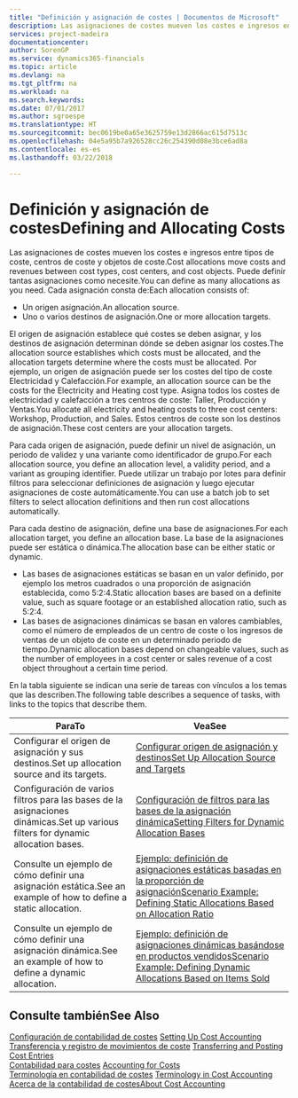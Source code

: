 ```yaml
---
title: "Definición y asignación de costes | Documentos de Microsoft"
description: Las asignaciones de costes mueven los costes e ingresos entre tipos de coste, centros de coste y objetos de coste. Puede definir tantas asignaciones como necesite.
services: project-madeira
documentationcenter: 
author: SorenGP
ms.service: dynamics365-financials
ms.topic: article
ms.devlang: na
ms.tgt_pltfrm: na
ms.workload: na
ms.search.keywords: 
ms.date: 07/01/2017
ms.author: sgroespe
ms.translationtype: HT
ms.sourcegitcommit: bec0619be0a65e3625759e13d2866ac615d7513c
ms.openlocfilehash: 04e5a95b7a926528cc26c254390d08e3bce6ad8a
ms.contentlocale: es-es
ms.lasthandoff: 03/22/2018

---
```

# <a name="defining-and-allocating-costs"></a><span data-ttu-id="b8cff-104">Definición y asignación de costes</span><span class="sxs-lookup"><span data-stu-id="b8cff-104">Defining and Allocating Costs</span></span>
<span data-ttu-id="b8cff-105">Las asignaciones de costes mueven los costes e ingresos entre tipos de coste, centros de coste y objetos de coste.</span><span class="sxs-lookup"><span data-stu-id="b8cff-105">Cost allocations move costs and revenues between cost types, cost centers, and cost objects.</span></span> <span data-ttu-id="b8cff-106">Puede definir tantas asignaciones como necesite.</span><span class="sxs-lookup"><span data-stu-id="b8cff-106">You can define as many allocations as you need.</span></span> <span data-ttu-id="b8cff-107">Cada asignación consta de:</span><span class="sxs-lookup"><span data-stu-id="b8cff-107">Each allocation consists of:</span></span>  

-   <span data-ttu-id="b8cff-108">Un origen asignación.</span><span class="sxs-lookup"><span data-stu-id="b8cff-108">An allocation source.</span></span>  
-   <span data-ttu-id="b8cff-109">Uno o varios destinos de asignación.</span><span class="sxs-lookup"><span data-stu-id="b8cff-109">One or more allocation targets.</span></span>  

<span data-ttu-id="b8cff-110">El origen de asignación establece qué costes se deben asignar, y los destinos de asignación determinan dónde se deben asignar los costes.</span><span class="sxs-lookup"><span data-stu-id="b8cff-110">The allocation source establishes which costs must be allocated, and the allocation targets determine where the costs must be allocated.</span></span> <span data-ttu-id="b8cff-111">Por ejemplo, un origen de asignación puede ser los costes del tipo de coste Electricidad y Calefacción.</span><span class="sxs-lookup"><span data-stu-id="b8cff-111">For example, an allocation source can be the costs for the Electricity and Heating cost type.</span></span> <span data-ttu-id="b8cff-112">Asigna todos los costes de electricidad y calefacción a tres centros de coste: Taller, Producción y Ventas.</span><span class="sxs-lookup"><span data-stu-id="b8cff-112">You allocate all electricity and heating costs to three cost centers: Workshop, Production, and Sales.</span></span> <span data-ttu-id="b8cff-113">Estos centros de coste son los destinos de asignación.</span><span class="sxs-lookup"><span data-stu-id="b8cff-113">These cost centers are your allocation targets.</span></span>  

<span data-ttu-id="b8cff-114">Para cada origen de asignación, puede definir un nivel de asignación, un periodo de validez y una variante como identificador de grupo.</span><span class="sxs-lookup"><span data-stu-id="b8cff-114">For each allocation source, you define an allocation level, a validity period, and a variant as grouping identifier.</span></span> <span data-ttu-id="b8cff-115">Puede utilizar un trabajo por lotes para definir filtros para seleccionar definiciones de asignación y luego ejecutar asignaciones de coste automáticamente.</span><span class="sxs-lookup"><span data-stu-id="b8cff-115">You can use a batch job to set filters to select allocation definitions and then run cost allocations automatically.</span></span>  

<span data-ttu-id="b8cff-116">Para cada destino de asignación, define una base de asignaciones.</span><span class="sxs-lookup"><span data-stu-id="b8cff-116">For each allocation target, you define an allocation base.</span></span> <span data-ttu-id="b8cff-117">La base de la asignaciones puede ser estática o dinámica.</span><span class="sxs-lookup"><span data-stu-id="b8cff-117">The allocation base can be either static or dynamic.</span></span>  

-   <span data-ttu-id="b8cff-118">Las bases de asignaciones estáticas se basan en un valor definido, por ejemplo los metros cuadrados o una proporción de asignación establecida, como 5:2:4.</span><span class="sxs-lookup"><span data-stu-id="b8cff-118">Static allocation bases are based on a definite value, such as square footage or an established allocation ratio, such as 5:2:4.</span></span>  
-   <span data-ttu-id="b8cff-119">Las bases de asignaciones dinámicas se basan en valores cambiables, como el número de empleados de un centro de coste o los ingresos de ventas de un objeto de coste en un determinado periodo de tiempo.</span><span class="sxs-lookup"><span data-stu-id="b8cff-119">Dynamic allocation bases depend on changeable values, such as the number of employees in a cost center or sales revenue of a cost object throughout a certain time period.</span></span>  

<span data-ttu-id="b8cff-120">En la tabla siguiente se indican una serie de tareas con vínculos a los temas que las describen.</span><span class="sxs-lookup"><span data-stu-id="b8cff-120">The following table describes a sequence of tasks, with links to the topics that describe them.</span></span>

|<span data-ttu-id="b8cff-121">Para</span><span class="sxs-lookup"><span data-stu-id="b8cff-121">To</span></span>|<span data-ttu-id="b8cff-122">Vea</span><span class="sxs-lookup"><span data-stu-id="b8cff-122">See</span></span>|  
|--------|---------|  
|<span data-ttu-id="b8cff-123">Configurar el origen de asignación y sus destinos.</span><span class="sxs-lookup"><span data-stu-id="b8cff-123">Set up allocation source and its targets.</span></span>|[<span data-ttu-id="b8cff-124">Configurar origen de asignación y destinos</span><span class="sxs-lookup"><span data-stu-id="b8cff-124">Set Up Allocation Source and Targets</span></span>](finance-how-to-set-up-allocation-source-and-targets.md)|  
|<span data-ttu-id="b8cff-125">Configuración de varios filtros para las bases de la asignaciones dinámicas.</span><span class="sxs-lookup"><span data-stu-id="b8cff-125">Set up various filters for dynamic allocation bases.</span></span>|[<span data-ttu-id="b8cff-126">Configuración de filtros para las bases de la asignación dinámica</span><span class="sxs-lookup"><span data-stu-id="b8cff-126">Setting Filters for Dynamic Allocation Bases</span></span>](finance-setting-filters-for-dynamic-allocation-bases.md)|  
|<span data-ttu-id="b8cff-127">Consulte un ejemplo de cómo definir una asignación estática.</span><span class="sxs-lookup"><span data-stu-id="b8cff-127">See an example of how to define a static allocation.</span></span>|[<span data-ttu-id="b8cff-128">Ejemplo: definición de asignaciones estáticas basadas en la proporción de asignación</span><span class="sxs-lookup"><span data-stu-id="b8cff-128">Scenario Example: Defining Static Allocations Based on Allocation Ratio</span></span>](finance-scenario-example-defining-static-allocations-based-on-allocation-ratio.md)|  
|<span data-ttu-id="b8cff-129">Consulte un ejemplo de cómo definir una asignación dinámica.</span><span class="sxs-lookup"><span data-stu-id="b8cff-129">See an example of how to define a dynamic allocation.</span></span>|[<span data-ttu-id="b8cff-130">Ejemplo: definición de asignaciones dinámicas basándose en productos vendidos</span><span class="sxs-lookup"><span data-stu-id="b8cff-130">Scenario Example: Defining Dynamic Allocations Based on Items Sold</span></span>](finance-scenario-example-defining-dynamic-allocations-based-on-items-sold.md)|  

## <a name="see-also"></a><span data-ttu-id="b8cff-131">Consulte también</span><span class="sxs-lookup"><span data-stu-id="b8cff-131">See Also</span></span>  
 <span data-ttu-id="b8cff-132">[Configuración de contabilidad de costes](finance-set-up-cost-accounting.md) </span><span class="sxs-lookup"><span data-stu-id="b8cff-132">[Setting Up Cost Accounting](finance-set-up-cost-accounting.md) </span></span>  
 <span data-ttu-id="b8cff-133">[Transferencia y registro de movimientos de coste](finance-transfer-and-post-cost-entries.md) </span><span class="sxs-lookup"><span data-stu-id="b8cff-133">[Transferring and Posting Cost Entries](finance-transfer-and-post-cost-entries.md) </span></span>  
 <span data-ttu-id="b8cff-134">[Contabilidad para costes](finance-manage-cost-accounting.md) </span><span class="sxs-lookup"><span data-stu-id="b8cff-134">[Accounting for Costs](finance-manage-cost-accounting.md) </span></span>  
 <span data-ttu-id="b8cff-135">[Terminología en contabilidad de costes](finance-terminology-in-cost-accounting.md) </span><span class="sxs-lookup"><span data-stu-id="b8cff-135">[Terminology in Cost Accounting](finance-terminology-in-cost-accounting.md) </span></span>  
 [<span data-ttu-id="b8cff-136">Acerca de la contabilidad de costes</span><span class="sxs-lookup"><span data-stu-id="b8cff-136">About Cost Accounting</span></span>](finance-about-cost-accounting.md)

